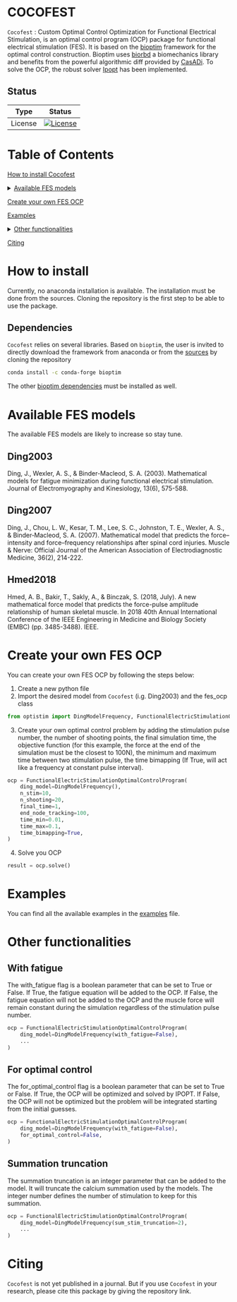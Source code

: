 # COCOFEST

`Cocofest` : Custom Optimal Control Optimization for Functional Electrical Stimulation, is an optimal control program (OCP) package for functional electrical stimulation (FES).
It is based on the [bioptim](https://github.com/pyomeca/bioptim) framework for the optimal control construction.
Bioptim uses [biorbd](https://github.com/pyomeca/biorbd) a biomechanics library and benefits from the powerful algorithmic diff provided by [CasADi](https://web.casadi.org/).
To solve the OCP, the robust solver [Ipopt](https://github.com/coin-or/Ipopt) has been implemented. 

## Status

| Type          | Status |
|---------------|---|
| License       | <a href="https://opensource.org/licenses/MIT"><img src="https://img.shields.io/badge/license-MIT-success" alt="License"/></a> |

# Table of Contents 

[How to install Cocofest](#how-to-install)

<details>
<summary><a href="#available-fes-models">Available FES models</a></summary>

- [Ding2003](#ding2003)
- [Ding2007](#ding2007)
- [Hmed2018](#hmed2018)

</details>

[Create your own FES OCP](#create-your-own-fes-ocp)

[Examples](#examples)

<details>
<summary><a href="#other-functionalities">Other functionalities</a></summary>

- [With fatigue](#with-fatigue)
- [Is optimal control](#is-optimal-control)
- [Summation truncation](#summation-truncation)

</details>

[Citing](#citing)


# How to install 
Currently, no anaconda installation is available. The installation must be done from the sources.
Cloning the repository is the first step to be able to use the package.

## Dependencies
`Cocofest` relies on several libraries. 
Based on `bioptim`, the user is invited to directly download the framework from anaconda or from the [sources](https://github.com/pyomeca/bioptim) by cloning the repository
```bash
conda install -c conda-forge bioptim
```
The other [bioptim dependencies](https://github.com/pyomeca/bioptim#dependencies) must be installed as well.

# Available FES models
The available FES models are likely to increase so stay tune.
## Ding2003
Ding, J., Wexler, A. S., & Binder-Macleod, S. A. (2003).
Mathematical models for fatigue minimization during functional electrical stimulation.
Journal of Electromyography and Kinesiology, 13(6), 575-588.

## Ding2007
Ding, J., Chou, L. W., Kesar, T. M., Lee, S. C., Johnston, T. E., Wexler, A. S., & Binder‐Macleod, S. A. (2007).
Mathematical model that predicts the force–intensity and force–frequency relationships after spinal cord injuries.
Muscle & Nerve: Official Journal of the American Association of Electrodiagnostic Medicine, 36(2), 214-222.

## Hmed2018
Hmed, A. B., Bakir, T., Sakly, A., & Binczak, S. (2018, July).
A new mathematical force model that predicts the force-pulse amplitude relationship of human skeletal muscle.
In 2018 40th Annual International Conference of the IEEE Engineering in Medicine and Biology Society (EMBC) (pp. 3485-3488). IEEE.


# Create your own FES OCP
You can create your own FES OCP by following the steps below:
1. Create a new python file
2. Import the desired model from `Cocofest` (i.g. Ding2003) and the fes_ocp class

```python
from optistim import DingModelFrequency, FunctionalElectricStimulationOptimalControlProgram
```

3. Create your own optimal control problem by adding the stimulation pulse number, the number of shooting points,
the final simulation time, the objective function
(for this example, the force at the end of the simulation must be the closest to 100N), 
the minimum and maximum time between two stimulation pulse, the time bimapping
(If True, will act like a frequency at constant pulse interval).
```python
ocp = FunctionalElectricStimulationOptimalControlProgram(
    ding_model=DingModelFrequency(),
    n_stim=10,
    n_shooting=20,
    final_time=1,
    end_node_tracking=100,
    time_min=0.01,
    time_max=0.1,
    time_bimapping=True,
)
```
4. Solve you OCP
```python
result = ocp.solve()
```

# Examples
You can find all the available examples in the [examples](https://github.com/Kev1CO/optistim/tree/main/examples) file.

# Other functionalities

## With fatigue
The with_fatigue flag is a boolean parameter that can be set to True or False.
If True, the fatigue equation will be added to the OCP.
If False, the fatigue equation will not be added to the OCP and the muscle force will remain 
constant during the simulation regardless of the stimulation pulse number.

```python
ocp = FunctionalElectricStimulationOptimalControlProgram(
    ding_model=DingModelFrequency(with_fatigue=False),
    ...
)
```

## For optimal control
The for_optimal_control flag is a boolean parameter that can be set to True or False.
If True, the OCP will be optimized and solved by IPOPT.
If False, the OCP will not be optimized but the problem will be integrated starting from the initial guesses.

```python
ocp = FunctionalElectricStimulationOptimalControlProgram(
    ding_model=DingModelFrequency(with_fatigue=False),
    for_optimal_control=False,
)
```

## Summation truncation
The summation truncation is an integer parameter that can be added to the model.
It will truncate the calcium summation used by the models.
The integer number defines the number of stimulation to keep for this summation.
```python
ocp = FunctionalElectricStimulationOptimalControlProgram(
    ding_model=DingModelFrequency(sum_stim_truncation=2),
    ...
)
```


# Citing
`Cocofest` is not yet published in a journal.
But if you use `Cocofest` in your research, please cite this package by giving the repository link.
